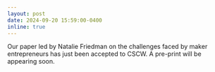 ```yaml
---
layout: post
date: 2024-09-20 15:59:00-0400
inline: true
---
```


Our paper led by Natalie Friedman on the challenges faced by maker entrepreneurs has just been accepted to CSCW. A pre-print will be appearing soon.
